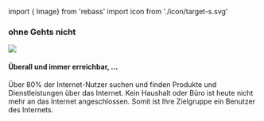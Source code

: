 <!-- @format -->

import { Image} from 'rebass'
import icon from './icon/target-s.svg'

### ohne Gehts nicht

<Image width={120} src={icon} />

#### Überall und immer erreichbar, ...

Über 80% der Internet-Nutzer suchen und finden Produkte und Dienstleistungen über das Internet. Kein Haushalt oder Büro ist heute nicht mehr an das Internet angeschlossen. Somit ist Ihre Zielgruppe ein Benutzer des Internets.
